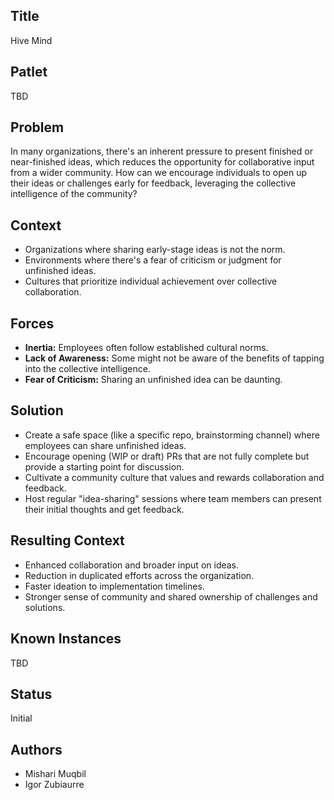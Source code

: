 ## Title

Hive Mind

## Patlet

TBD

## Problem

In many organizations, there's an inherent pressure to present finished or near-finished ideas, which reduces the opportunity for collaborative input from a wider community. How can we encourage individuals to open up their ideas or challenges early for feedback, leveraging the collective intelligence of the community?

## Context

* Organizations where sharing early-stage ideas is not the norm.
* Environments where there's a fear of criticism or judgment for unfinished ideas.
* Cultures that prioritize individual achievement over collective collaboration.

## Forces

* **Inertia:** Employees often follow established cultural norms.
* **Lack of Awareness:** Some might not be aware of the benefits of tapping into the collective intelligence.
* **Fear of Criticism:** Sharing an unfinished idea can be daunting.
  
## Solution

* Create a safe space (like a specific repo, brainstorming channel) where employees can share unfinished ideas.
* Encourage opening (WIP or draft) PRs that are not fully complete but provide a starting point for discussion.
* Cultivate a community culture that values and rewards collaboration and feedback.
* Host regular "idea-sharing" sessions where team members can present their initial thoughts and get feedback.

## Resulting Context

* Enhanced collaboration and broader input on ideas.
* Reduction in duplicated efforts across the organization.
* Faster ideation to implementation timelines.
* Stronger sense of community and shared ownership of challenges and solutions.

## Known Instances

TBD

## Status

Initial

## Authors

* Mishari Muqbil
* Igor Zubiaurre
